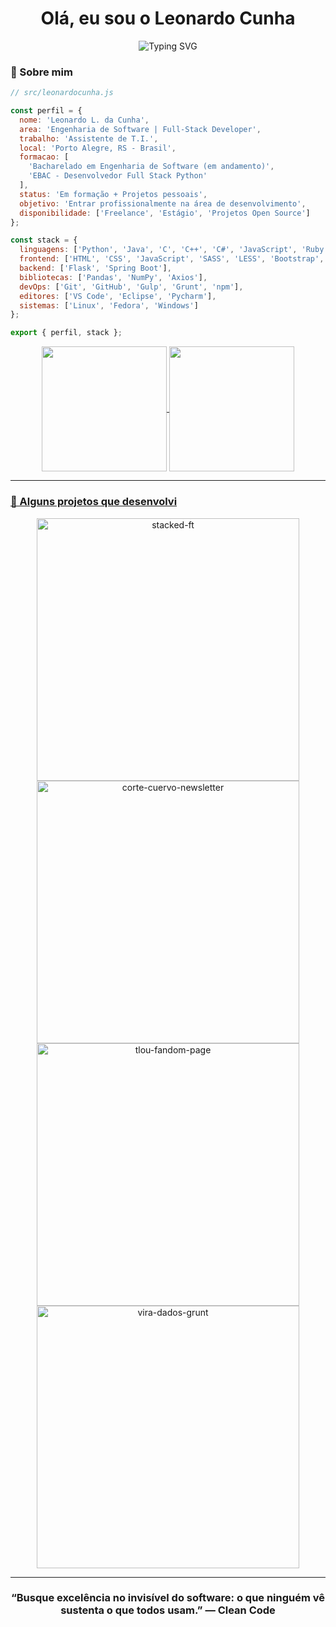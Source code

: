 <h1 align="center">Olá, eu sou o Leonardo Cunha</h1>

<p align="center">
  <img src="https://readme-typing-svg.herokuapp.com?font=JetBrains+Mono&size=24&pause=1000&color=FFD173&center=true&vCenter=true&width=600&lines=Engenheiro+de+Software+em+formação;Desenvolvedor+Full+Stack+(Python+%7C+Java);Clean+Architecture+%7C+UX+%7C+Automação" alt="Typing SVG" />
</p>



### 🧾 Sobre mim
```js
// src/leonardocunha.js

const perfil = {
  nome: 'Leonardo L. da Cunha',
  area: 'Engenharia de Software | Full-Stack Developer',
  trabalho: 'Assistente de T.I.',
  local: 'Porto Alegre, RS - Brasil',
  formacao: [
    'Bacharelado em Engenharia de Software (em andamento)',
    'EBAC - Desenvolvedor Full Stack Python'
  ],
  status: 'Em formação + Projetos pessoais',
  objetivo: 'Entrar profissionalmente na área de desenvolvimento',
  disponibilidade: ['Freelance', 'Estágio', 'Projetos Open Source']
};

const stack = {
  linguagens: ['Python', 'Java', 'C', 'C++', 'C#', 'JavaScript', 'Ruby'],
  frontend: ['HTML', 'CSS', 'JavaScript', 'SASS', 'LESS', 'Bootstrap', 'jQuery', 'React'],
  backend: ['Flask', 'Spring Boot'],
  bibliotecas: ['Pandas', 'NumPy', 'Axios'],
  devOps: ['Git', 'GitHub', 'Gulp', 'Grunt', 'npm'],
  editores: ['VS Code', 'Eclipse', 'Pycharm'],
  sistemas: ['Linux', 'Fedora', 'Windows']
};

export { perfil, stack };
```

<div align="center">
<a href="https://github.com/leonardocunha-dev">
<img loading="lazy" height=200 align="center" src="https://github-readme-stats.vercel.app/api?username=leonardocunha-dev&show_icons=true&theme=ayu-mirage&bg_color=00000000&include_all_commits=true&count_private=true&hide_border=true&locale=pt-br&hide_rank=false&hide_title=true&rank_icon=github"/>

<img loading="lazy" height=200 align="center" src="https://github-readme-stats.vercel.app/api/top-langs/?username=leonardocunha-dev&langs_count=8&theme=ayu-mirage&bg_color=00000000&hide_border=true&locale=pt-br"/>
</div>

---

### 🔧 Alguns projetos que desenvolvi

<div align="center">

  <a href="https://github.com/leonardocunha-dev/stacked-ft" target="_blank">
    <img width="420" src="https://github-readme-stats.vercel.app/api/pin/?username=leonardocunha-dev&repo=stacked-ft&theme=ayu-mirage" alt="stacked-ft"/>
    
  </a>

  <a href="https://github.com/leonardocunha-dev/corte-cuervo-newsletter" target="_blank">
    <img width="420" src="https://github-readme-stats.vercel.app/api/pin/?username=leonardocunha-dev&repo=corte-cuervo-newsletter&theme=ayu-mirage" alt="corte-cuervo-newsletter"/>
  </a>

  <br />

  <a href="https://github.com/leonardocunha-dev/tlou-fandom-page" target="_blank">
    <img width="420" src="https://github-readme-stats.vercel.app/api/pin/?username=leonardocunha-dev&repo=tlou-fandom-page&theme=ayu-mirage" alt="tlou-fandom-page"/>
  </a>

  <a href="https://github.com/leonardocunha-dev/vira-dados-grunt" target="_blank">
    <img width="420" src="https://github-readme-stats.vercel.app/api/pin/?username=leonardocunha-dev&repo=vira-dados-grunt&theme=ayu-mirage" alt="vira-dados-grunt"/>
  </a>

</div>


---

<h3 align="center">“Busque excelência no invisível do software: o que ninguém vê sustenta o que todos usam.” — Clean Code</h3>
